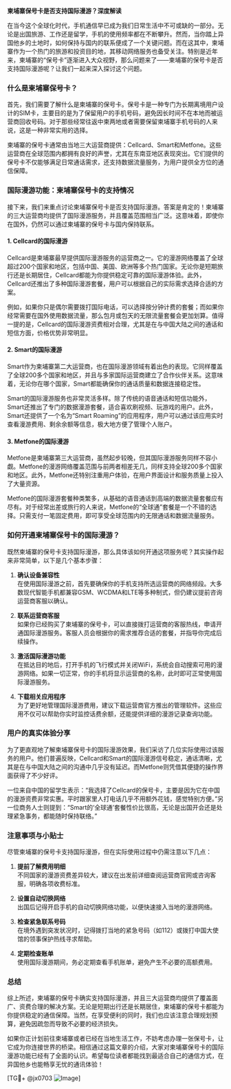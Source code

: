**柬埔寨保号卡是否支持国际漫游？深度解读**

在当今这个全球化时代，手机通信早已成为我们日常生活中不可或缺的一部分。无论是出国旅游、工作还是留学，手机的使用频率都在不断攀升。然而，当你踏上异国他乡的土地时，如何保持与国内的联系便成了一个关键问题。而在这其中，柬埔寨作为一个热门的旅游和投资目的地，其移动网络服务也备受关注。特别是近年来，柬埔寨的“保号卡”逐渐进入大众视野，那么问题来了——柬埔寨的保号卡是否支持国际漫游呢？让我们一起来深入探讨这个问题。

### 什么是柬埔寨保号卡？

首先，我们需要了解什么是柬埔寨的保号卡。保号卡是一种专门为长期离境用户设计的SIM卡，主要目的是为了保留用户的手机号码，避免因长时间不在本地而被运营商回收号码。对于那些经常往返中柬两地或者需要保留柬埔寨手机号码的人来说，这是一种非常实用的选择。

柬埔寨的保号卡通常由当地三大运营商提供：Cellcard、Smart和Metfone。这些运营商在全球范围内都拥有良好的声誉，尤其在东南亚地区表现突出。它们提供的保号卡不仅能够满足日常通话需求，还支持数据流量服务，为用户提供全方位的通信保障。

### 国际漫游功能：柬埔寨保号卡的支持情况

接下来，我们来重点讨论柬埔寨保号卡是否支持国际漫游。答案是肯定的！柬埔寨的三大运营商均提供了国际漫游服务，并且覆盖范围相当广泛。这意味着，即使你在国外，仍然可以通过柬埔寨的保号卡与国内保持联系。

#### 1. **Cellcard的国际漫游**
Cellcard是柬埔寨最早提供国际漫游服务的运营商之一。它的漫游网络覆盖了全球超过200个国家和地区，包括中国、美国、欧洲等多个热门国家。无论你是短期旅行还是长期居住，Cellcard都能为你提供稳定可靠的国际漫游体验。此外，Cellcard还推出了多种国际漫游套餐，用户可以根据自己的实际需求选择合适的方案。

例如，如果你只是偶尔需要拨打国际电话，可以选择按分钟计费的套餐；而如果你经常需要在国外使用数据流量，那么包月或包天的无限流量套餐会更加划算。值得一提的是，Cellcard的国际漫游资费相对合理，尤其是在与中国大陆之间的通话和短信方面，价格优势非常明显。

#### 2. **Smart的国际漫游**
Smart作为柬埔寨第二大运营商，也在国际漫游领域有着出色的表现。它同样覆盖了全球200多个国家和地区，并且与多家国际运营商建立了合作伙伴关系。这意味着，无论你在哪个国家，Smart都能确保你的通话质量和数据连接稳定性。

Smart的国际漫游服务也非常灵活多样。除了传统的语音通话和短信功能外，Smart还推出了专门的数据漫游套餐，适合喜欢刷视频、玩游戏的用户。此外，Smart还提供了一个名为“Smart Roaming”的应用程序，用户可以通过该应用实时查看漫游费用、剩余余额等信息，极大地方便了管理个人账户。

#### 3. **Metfone的国际漫游**
Metfone是柬埔寨第三大运营商，虽然起步较晚，但其国际漫游服务同样不容小觑。Metfone的漫游网络覆盖范围与前两者相差无几，同样支持全球200多个国家和地区。此外，Metfone还特别注重用户体验，在用户界面设计和服务质量上投入了大量资源。

Metfone的国际漫游套餐种类繁多，从基础的语音通话到高端的数据流量套餐应有尽有。对于经常出差或旅行的人来说，Metfone的“全球通”套餐是一个不错的选择。只需支付一笔固定费用，即可享受全球范围内的无限通话和数据流量服务。

### 如何开通柬埔寨保号卡的国际漫游？

既然柬埔寨的保号卡支持国际漫游，那么具体该如何开通这项服务呢？其实操作起来非常简单，以下是几个基本步骤：

1. **确认设备兼容性**  
   在使用国际漫游之前，首先要确保你的手机支持所选运营商的网络频段。大多数现代智能手机都兼容GSM、WCDMA和LTE等多种制式，但仍建议提前咨询运营商客服以确认。

2. **联系运营商客服**  
   如果你已经购买了柬埔寨的保号卡，可以直接拨打运营商的客服热线，申请开通国际漫游服务。客服人员会根据你的需求推荐合适的套餐，并指导你完成后续操作。

3. **激活国际漫游功能**  
   在抵达目的地后，打开手机的飞行模式并关闭WiFi，系统会自动搜索可用的漫游网络。如果一切正常，你的手机将显示运营商的名称，此时即可正常使用国际漫游服务。

4. **下载相关应用程序**  
   为了更好地管理国际漫游费用，建议下载运营商官方推出的管理软件。这些应用不仅可以帮助你实时监控话费余额，还能提供详细的漫游记录查询功能。

### 用户的真实体验分享

为了更直观地了解柬埔寨保号卡的国际漫游效果，我们采访了几位实际使用过该服务的用户。他们普遍反映，Cellcard和Smart的国际漫游信号稳定，通话清晰，尤其是在与中国大陆之间的沟通中几乎没有延迟。而Metfone则凭借其便捷的操作界面获得了不少好评。

一位来自中国的留学生表示：“我选择了Cellcard的保号卡，主要是因为它在中国的漫游资费非常实惠。平时跟家里人打电话几乎不用额外花钱，感觉特别方便。”另一位商务人士则提到：“Smart的‘全球通’套餐性价比很高，无论是出国开会还是处理紧急事务，都能随时保持联络。”

### 注意事项与小贴士

尽管柬埔寨的保号卡支持国际漫游，但在实际使用过程中仍需注意以下几点：

1. **提前了解费用明细**  
   不同国家的漫游资费差异较大，建议在出发前详细查阅运营商官网或咨询客服，明确各项收费标准。

2. **设置自动切换网络**  
   出国后记得开启手机的自动切换网络功能，以便快速接入当地的漫游网络。

3. **检查紧急联系号码**  
   在境外遇到突发状况时，记得拨打当地的紧急号码（如112）或拨打中国大使馆的领事保护热线寻求帮助。

4. **定期检查账单**  
   使用国际漫游期间，务必定期查看手机账单，避免产生不必要的高额费用。

### 总结

综上所述，柬埔寨的保号卡确实支持国际漫游，并且三大运营商均提供了覆盖面广、资费合理的解决方案。无论是短期出行还是长期居住，柬埔寨的保号卡都能为你提供稳定的通信保障。当然，在享受便利的同时，我们也应该注意合理规划预算，避免因疏忽而导致不必要的经济损失。

如果你正计划前往柬埔寨或者已经在当地生活工作，不妨考虑办理一张保号卡，让它成为你连接世界的桥梁。相信通过这篇文章的介绍，大家对柬埔寨保号卡的国际漫游功能已经有了全面的认识。希望每位读者都能找到最适合自己的通信方式，在异国他乡也能畅享无忧的通讯体验！

[TG💪+ @jx0703 ![Image](https://github.com/user-attachments/assets/dbca1d08-cadb-493c-b0ec-ad6f7a83f270)]